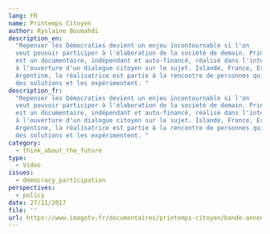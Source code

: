 ```yaml
---
lang: FR
name: Printemps Citoyen
author: Ryslaine Boumahdi
description_en:
  "Repenser les Démocraties devient un enjeu incontournable si l'on
  veut pouvoir participer à l'élaboration de la société de demain. Printemps Citoyen
  est un documentaire, indépendant et auto-financé, réalisé dans l'intention de contribuer
  à l'ouverture d'un dialogue citoyen sur le sujet. Islande, France, Espagne, États-Unis,
  Argentine, la réalisatrice est partie à la rencontre de personnes qui cherchent
  des solutions et les expérimentent. "
description_fr:
  "Repenser les Démocraties devient un enjeu incontournable si l'on
  veut pouvoir participer à l'élaboration de la société de demain. Printemps Citoyen
  est un documentaire, indépendant et auto-financé, réalisé dans l'intention de contribuer
  à l'ouverture d'un dialogue citoyen sur le sujet. Islande, France, Espagne, États-Unis,
  Argentine, la réalisatrice est partie à la rencontre de personnes qui cherchent
  des solutions et les expérimentent. "
category:
  - think_about_the_future
type:
  - Video
issues:
  - democracy_participation
perspectives:
  - policy
date: 27/11/2017
file: ''
url: https://www.imagotv.fr/documentaires/printemps-citoyen/bande-annonce/1
---
```

